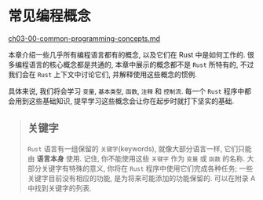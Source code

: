 # 常见编程概念

[ch03-00-common-programming-concepts.md](https://github.com/rust-lang/book/blob/main/src/ch03-00-common-programming-concepts.md)

本章介绍一些几乎所有编程语言都有的概念, 以及它们在 Rust 中是如何工作的. 
很多编程语言的核心概念都是共通的, 本章中展示的概念都不是 `Rust` 所特有的, 
不过我们会在 `Rust` 上下文中讨论它们, 并解释使用这些概念的惯例.

具体来说, 我们将会学习 `变量`, `基本类型`, `函数`, `注释` 和 `控制流`. 
每一个 `Rust` 程序中都会用到这些基础知识, 提早学习这些概念会让你在起步时就打下坚实的基础.

>## 关键字
>
>`Rust` 语言有一组保留的 `关键字`(keywords), 就像大部分语言一样, 它们只能由 **语言本身** 使用. 
>记住, 你不能使用这些 `关键字` 作为 `变量` 或 `函数` 的名称. 大部分关键字有特殊的意义, 你将在 `Rust` 程序中使用它们完成各种任务; 
>一些关键字目前没有相应的功能, 是为将来可能添加的功能保留的. 
>可以在附录 A 中找到关键字的列表.
